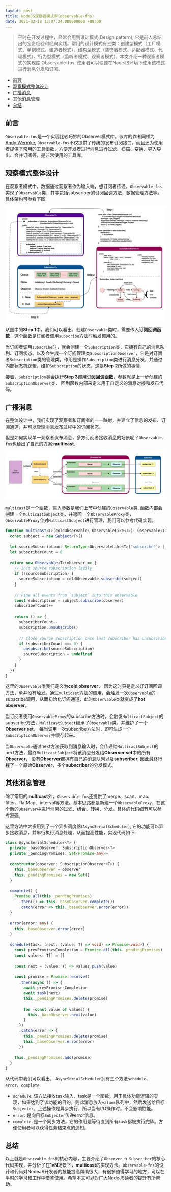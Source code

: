 ```yaml
---
layout: post
title: NodeJS观察者模式库(observable-fns)
date: 2021-02-18 13:07:24.000000000 +08:00
---
```


> 平时在开发过程中，经常会用到设计模式(Design pattern), 它是前人总结出的宝贵经验和经典实践。常用的设计模式有三类：创建型模式（工厂模式、单例模式、建造者模式）、结构型模式（装饰器模式、适配器模式、代理模式）、行为型模式（监听者模式、观察者模式)。本文介绍一种观察者模式的实现库:Observable-fns, 使用者可以快速在NodeJS环境下使用该模式进行消息分发和订阅。

<!-- TOC -->

- [前言](#%E5%89%8D%E8%A8%80)
- [观察模式整体设计](#%E8%A7%82%E5%AF%9F%E6%A8%A1%E5%BC%8F%E6%95%B4%E4%BD%93%E8%AE%BE%E8%AE%A1)
- [广播消息](#%E5%B9%BF%E6%92%AD%E6%B6%88%E6%81%AF)
- [其他消息管理](#%E5%85%B6%E4%BB%96%E6%B6%88%E6%81%AF%E7%AE%A1%E7%90%86)
- [总结](#%E6%80%BB%E7%BB%93)

<!-- /TOC -->

## 前言

`Observable-fns`是一个实现比较巧妙的Observer模式库。该库的作者同样为[Andy Wermke](https://andywer.com/), `Observable-fns`不仅提供了传统的发布订阅接口，而且还为使用者提供了常用的工具函数，方便开发者进行消息进行过滤、扫描、变换、导入导出、合并订阅等，是非常使用的工具库。

## 观察模式整体设计

在观察者模式中，数据通过观察者作为输入端，想订阅者传递。`Observable-fns`实现了`Observable`类，其中包括subscriber的订阅回调方法，数据管理方法等。具体架构可参看下图:

![Observable-fns设计](/images/observer/observer.jpg)

从图中的**Step 1**中，我们可以看出，创建`Observable`类时，需要传入**订阅回调函数**，这个函数是订阅者调用`subscribe`方法时触发调用的。

当订阅者调用`subscribe`时，就会创建一个`Subscription`类，它拥有自己的消息队列、订阅状态、以及会生成一个订阅管理类`SubscriptionObserver`，它是对订阅者`Subscription`类的管理类，作用是操作`Subscription`类进行消息分发，并通过内部状态机逻辑，维护`Subscription`的状态，这是**Step 2**所做的事情.

接着，`Subscription`类会执行**Step 3**调用**订阅回调函数**，参数就是上一步创建的`SubscriptionObserver`类， 回到函数内部来定义用于自定义的消息对接和发布代码。

## 广播消息

在整体设计中，我们实现了观察者和订阅者的一一映射，并建立了信息的发布、订阅通道，并可以管理消息发布过程中的订阅状态。

但是如何实现单一观察者发布消息，多方订阅者接收消息的场景呢？`Observable-fns`也给出了自己的方案:**multicast**.

![Observable multicast](/images/observer/multicast_subscriber.jpg)

`multicast`是一个函数，输入参数是我们上节中创建的`Observable`类, 函数内部会创建一个`MulticastSubject`类，并返回一个`ObservableProxy`类， `ObservableProxy`会对`MulticastSubject`进行管理，我们可以参考代码实现。

```typescript
function multicast<T>(coldObservable: ObservableLike<T>): Observable<T> {
  const subject = new Subject<T>()

  let sourceSubscription: ReturnType<ObservableLike<T>["subscribe"]> | undefined
  let subscriberCount = 0

  return new Observable<T>(observer => {
    // Init source subscription lazily
    if (!sourceSubscription) {
      sourceSubscription = coldObservable.subscribe(subject)
    }

    // Pipe all events from `subject` into this observable
    const subscription = subject.subscribe(observer)
    subscriberCount++

    return () => {
      subscriberCount--
      subscription.unsubscribe()

      // Close source subscription once last subscriber has unsubscribed
      if (subscriberCount === 0) {
        unsubscribe(sourceSubscription)
        sourceSubscription = undefined
      }
    }
  })
}

```

这里的`Observable`类我们定义为**cold observer**， 因为这时只是定义好订阅回调方法，单并没有触发。通过`multicast`方法的调用，会触发一次`Observable`的subscribe调用，从而初始化订阅通道，此时`Observable`类就变成了**hot observer**。

当订阅者使用`ObservableProxy`的subscribe方法时，会触发`MulticastSubject`的subscribe方法，`MulticastSubject`继承了`Observable`类，并维护了一个**Observer set**， 每当调用一次subscribe方法时，即可生成一个`SubscriptionObserver`并缓存起来。

当`Observable`通过next方法获取到消息输入时，会传递给`MulticastSubject`的next方法，最终`MulticastSubject`将该消息分发给**Observer set**中的所有**Observer**， 没有**Observer**都拥有自己的消息队列以及**subscriber**. 因此最终行程了一个原始**Observer**，多个**subscriber**的分发模式。

## 其他消息管理

除了常用的**multicast**外，`Observable-fns`还提供了merge、scan、map、filter、flatMap、interval等方法。基本思路都是新建一个`ObservableProxy`，在这个新的`Observer`中进行消息的过滤、组合、转换、分发。具体的代码细节可以参考[源码](https://github.com/andywer/observable-fns/tree/master/src)。

这里方法中大多用到了一个异步调度器(`AsyncSerialScheduler`), 它的功能可以异步接收消息，并串行执行消息处理，从而提高性能，实现代码如下:

```typescript
class AsyncSerialScheduler<T> {
  private _baseObserver: SubscriptionObserver<T>
  private _pendingPromises: Set<Promise<any>>

  constructor(observer: SubscriptionObserver<T>) {
    this._baseObserver = observer
    this._pendingPromises = new Set()
  }

  complete() {
    Promise.all(this._pendingPromises)
      .then(() => this._baseObserver.complete())
      .catch(error => this._baseObserver.error(error))
  }

  error(error: any) {
    this._baseObserver.error(error)
  }

  schedule(task: (next: (value: T) => void) => Promise<void>) {
    const prevPromisesCompletion = Promise.all(this._pendingPromises)
    const values: T[] = []

    const next = (value: T) => values.push(value)

    const promise = Promise.resolve()
      .then(async () => {
        await prevPromisesCompletion
        await task(next)
        this._pendingPromises.delete(promise)

        for (const value of values) {
          this._baseObserver.next(value)
        }
      })
      .catch(error => {
        this._pendingPromises.delete(promise)
        this._baseObserver.error(error)
      })

    this._pendingPromises.add(promise)
  }
}
```

从代码中我们可以看出， `AsyncSerialScheduler`拥有三个方法`schedule`、`error`、`complete`.

* `schedule`: 该方法接收task输入，task是一个函数，用于具体功能逻辑的实现，如果达到了该功能的目的，则此消息放入`values`队列中，然后发送给目标`Subjecter`。上述操作是异步执行，所以当有I/O操作时，不会影响性能。
* `error`: 是向目标`Subjecter`传递error信息。
* `complete`: 是一个同步方法，它的作用是等待直到所有`task`都被执行完毕。方便使用者可以获得任务结束点的通知。

## 总结

以上就是`Observable-fns`的核心内容，主要介绍了`Observer` -> `Subscriber`的核心代码实现，并分析了在**1vN**场景下，**multicast**的实现方法。`Observable-fns`的设计和代码对NodeJS开发者的技能提高帮助很大，有很多值得学习的地方，可以在平时的学习和工作中借鉴使用。希望本文可以对广大NodeJS读者的提升有所帮助。

